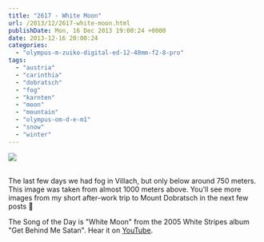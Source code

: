 ```yaml
---
title: "2617 - White Moon"
url: /2013/12/2617-white-moon.html
publishDate: Mon, 16 Dec 2013 19:00:24 +0000
date: 2013-12-16 20:00:24
categories: 
  - "olympus-m-zuiko-digital-ed-12-40mm-f2-8-pro"
tags: 
  - "austria"
  - "carinthia"
  - "dobratsch"
  - "fog"
  - "karnten"
  - "moon"
  - "mountain"
  - "olympus-om-d-e-m1"
  - "snow"
  - "winter"
---
```

<div class="container">
<div class="center"><a target="_blank" href="https://d25zfm9zpd7gm5.cloudfront.net/1200x1200/2013/20131213_155927_lr.jpg"><img src="https://d25zfm9zpd7gm5.cloudfront.net/0600x0600/2013/20131213_155927_lr.jpg" /></a></div>
</div>
<br />

The last few days we had fog in Villach, but only below around 750 meters. This image was taken from almost 1000 meters above. You'll see more images from my short after-work trip to Mount Dobratsch in the next few posts 🙂

 The Song of the Day is "White Moon" from the 2005 White Stripes album "Get Behind Me Satan". Hear it on <a href="http://www.youtube.com/watch?v=O7XywuICl64" target="_blank">YouTube</a>.
